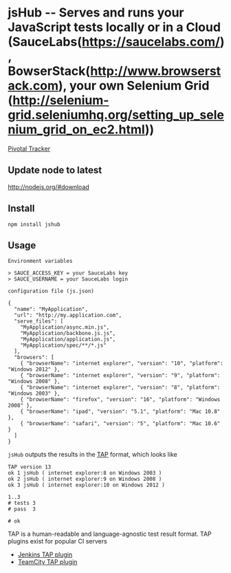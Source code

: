 # jsHub -- Serves and runs your JavaScript tests locally or in a Cloud (SauceLabs(https://saucelabs.com/), BowserStack(http://www.browserstack.com), your own Selenium Grid (http://selenium-grid.seleniumhq.org/setting_up_selenium_grid_on_ec2.html))

[Pivotal Tracker](https://www.pivotaltracker.com/projects/705299)

## Update node to latest

http://nodejs.org/#download

## Install

    npm install jshub

## Usage

`Environment variables`

    > SAUCE_ACCESS_KEY = your SauceLabs key
    > SAUCE_USERNAME = your SauceLabs login

`configuration file (js.json)`

    {
      "name": "MyApplication",
      "url": "http://my.application.com",
      "serve_files": [
        "MyApplication/async.min.js",
        "MyApplication/backbone.js.js",
        "MyApplication/application.js",
        "MyApplication/spec/**/*.js"
      ],
      "browsers": [
        { "browserName": "internet explorer", "version": "10", "platform": "Windows 2012" },
        { "browserName": "internet explorer", "version": "9", "platform": "Windows 2008" },
        { "browserName": "internet explorer", "version": "8", "platform": "Windows 2003" },
        { "browserName": "firefox", "version": "16", "platform": "Windows 2008" },
        { "browserName": "ipad", "version": "5.1", "platform": "Mac 10.8" },
        { "browserName": "safari", "version": "5", "platform": "Mac 10.6" }
      ]
    }


`jsHub` outputs the results in the [TAP](http://en.wikipedia.org/wiki/Test_Anything_Protocol) format, which looks like

    TAP version 13
    ok 1 jsHub ( internet explorer:8 on Windows 2003 )
    ok 2 jsHub ( internet explorer:9 on Windows 2008 )
    ok 3 jsHub ( internet explorer:10 on Windows 2012 )

    1..3
    # tests 3
    # pass  3

    # ok
    
TAP is a human-readable and language-agnostic test result format. TAP plugins exist for popular CI servers

* [Jenkins TAP plugin](https://wiki.jenkins-ci.org/display/JENKINS/TAP+Plugin)
* [TeamCity TAP plugin](https://github.com/pavelsher/teamcity-tap-parser)